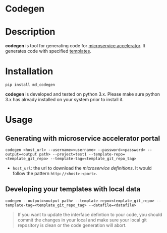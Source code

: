 # Codegen

# Description
**codegen** is tool for generating code for [microservice accelerator](https://github.houston.entsvcs.net/zongying-cao/micro-service-accelerator).
It generates code with specified [templates](templates.md).  

# Installation
```
pip install md_codegen
```
**codegen** is developed and tested on python 3.x. Please make sure python 3.x has already installed on your system prior to install it.

# Usage
## Generating with microservice accelerator portal
```
codegen <host_url> --username=<username> --password=<password> --output=<output path> --project=test1 --template-repo=<template_git_repo> --template-tag=<template_git_repo_tag>
```
* `host_url`: the url to download the *microservice definitions*. It would follow the pattern `http://<host>:<port>`.   

## Developing your templates with local data
```
codegen --output=<output path> --template-repo=<template_git_repo> --template-tag=<template_git_repo_tag> --datafile=<datafile>
```

> If you want to update the interface defintion to your code, you should commit the changes in your local and make sure your local git repository is clean or the code generation will abort.
